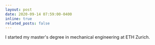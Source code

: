 ```yaml
---
layout: post
date: 2020-09-14 07:59:00-0400
inline: true
related_posts: false
---
```


I started my master's degree in mechanical engineering at ETH Zurich.